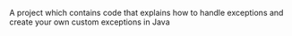 A project which contains code that explains how to handle exceptions and create your own custom exceptions in Java
